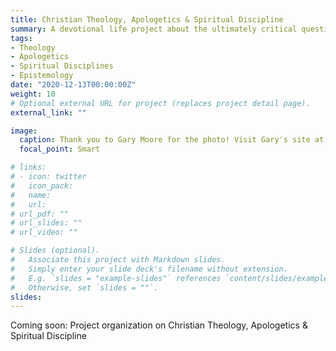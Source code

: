 ```yaml
---
title: Christian Theology, Apologetics & Spiritual Discipline
summary: A devotional life project about the ultimately critical questions we all must face
tags:
- Theology
- Apologetics
- Spiritual Disciplines
- Epistemology
date: "2020-12-13T00:00:00Z"
weight: 10
# Optional external URL for project (replaces project detail page).
external_link: ""

image:
  caption: Thank you to Gary Moore for the photo! Visit Gary's site at [**My Even Song**](https://www.myevensong.com/)
  focal_point: Smart

# links:
# - icon: twitter
#   icon_pack: 
#   name: 
#   url: 
# url_pdf: ""
# url_slides: ""
# url_video: ""

# Slides (optional).
#   Associate this project with Markdown slides.
#   Simply enter your slide deck's filename without extension.
#   E.g. `slides = "example-slides"` references `content/slides/example-slides.md`.
#   Otherwise, set `slides = ""`.
slides: 
---
```


Coming soon: Project organization on Christian Theology, Apologetics & Spiritual Discipline
